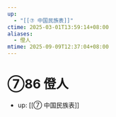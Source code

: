 ```yaml
---
up:
  - "[[⑦ 中国民族表]]"
ctime: 2025-03-01T13:59:14+08:00
aliases:
  - 僜人
mtime: 2025-09-09T12:37:04+08:00
---
```


# ⑦86 僜人

- up: [[⑦ 中国民族表]]
